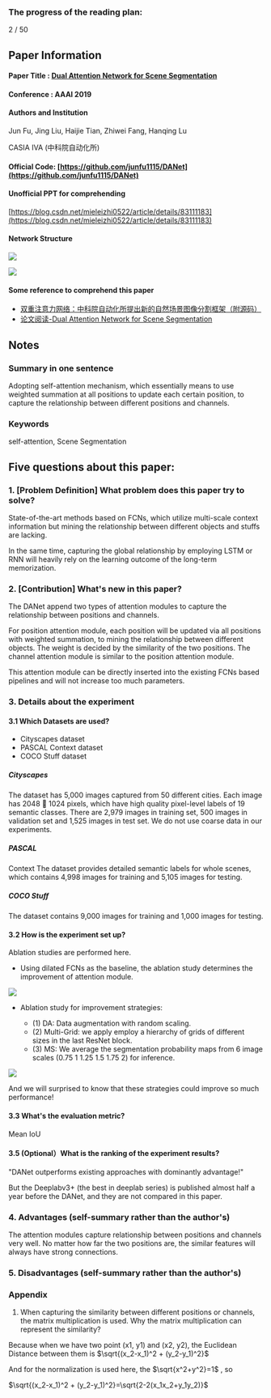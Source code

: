 ### The progress of the reading plan: 
2 / 50

## Paper Information
#### Paper Title : [Dual Attention Network for Scene Segmentation](https://arxiv.org/abs/1809.02983)

#### Conference : AAAI 2019

#### Authors and Institution
Jun Fu, Jing Liu, Haijie Tian, Zhiwei Fang, Hanqing Lu

CASIA IVA (中科院自动化所)

#### Official Code: [https://github.com/junfu1115/DANet](https://github.com/junfu1115/DANet)

#### Unofficial PPT for comprehending
[https://blog.csdn.net/mieleizhi0522/article/details/83111183](https://blog.csdn.net/mieleizhi0522/article/details/83111183)

#### Network Structure
![](https://raw.githubusercontent.com/zhixuanli/segmentation-paper-reading-notes/master/images-folder/DANET-1.png)

![](https://raw.githubusercontent.com/zhixuanli/segmentation-paper-reading-notes/master/images-folder/DANET-2.png)

#### Some reference to comprehend this paper
+ [双重注意力网络：中科院自动化所提出新的自然场景图像分割框架（附源码）](https://www.jiqizhixin.com/articles/091204)
+ [论文阅读-Dual Attention Network for Scene Segmentation](https://zhuanlan.zhihu.com/p/48056789)

## Notes
### Summary in one sentence

Adopting self-attention mechanism, which essentially means to use weighted summation at all positions to update each certain position, to capture the relationship between different positions and channels. 

### Keywords
self-attention, Scene Segmentation

## Five questions about this paper:

### 1. [Problem Definition] What problem does this paper try to solve? 
State-of-the-art methods based on FCNs, which utilize multi-scale context information but mining the relationship between different objects and stuffs are lacking.

In the same time, capturing the global relationship by employing LSTM or RNN will heavily rely on the learning outcome of the long-term memorization.


### 2. [Contribution] What's new in this paper? 

The DANet append two types of attention modules to capture the relationship between positions and channels.

For position attention module, each position will be updated via all positions with weighted summation, to mining the relationship between different objects. The weight is decided by the similarity of the two positions. The channel attention module is similar to the position attention module.

This attention module can be directly inserted into the existing FCNs based pipelines and will not increase too much parameters.

### 3. Details about the experiment
#### 3.1 Which Datasets are used?
+ Cityscapes dataset
+ PASCAL Context dataset
+ COCO Stuff dataset

##### Cityscapes 
The dataset has 5,000 images captured from50 different cities. Each image has 2048  1024 pixels, which have high quality pixel-level labels of 19 semantic classes. There are 2,979 images in training set, 500 images in validation set and 1,525 images in test set. We do not usecoarse data in our experiments.
##### PASCAL 
Context The dataset provides detailed semantic labels for whole scenes, which contains 4,998 images for training and 5,105 images for testing. 
##### COCO Stuff 
The dataset contains 9,000 images for training and 1,000 images for testing. 

#### 3.2 How is the experiment set up?
Ablation studies are performed here.
+ Using dilated FCNs as the baseline, the ablation study determines the improvement of attention module.

![](https://raw.githubusercontent.com/zhixuanli/segmentation-paper-reading-notes/master/images-folder/DANET-exp1.png)

+ Ablation study for improvement strategies: 

	+ (1) DA: Data augmentation with randomscaling.
	+ (2) Multi-Grid: we apply employ a hierarchyof grids of different sizes in the last ResNet block. 
	+ (3) MS: We average the segmentation probability maps from 6 imagescales (0.75 1 1.25 1.5 1.75 2) for inference.

![](https://raw.githubusercontent.com/zhixuanli/segmentation-paper-reading-notes/master/images-folder/DANET-exp2.png)

And we will surprised to know that these strategies could improve so much performance!

#### 3.3 What's the evaluation metric?
Mean IoU

#### 3.5 (Optional）What is the ranking of the experiment results?
"DANet outperforms existing approaches with dominantly advantage!"

But the Deeplabv3+ (the best in deeplab series) is published almost half a year before the DANet, and they are not compared in this paper.

### 4. Advantages (self-summary rather than the author's)
The attention modules capture relationship between positions and channels very well. No matter how far the two positions are, the similar features will always have strong connections.

### 5. Disadvantages (self-summary rather than the author's)


### Appendix
1. When capturing the similarity between different positions or channels, the matrix multiplication is used. Why the matrix multiplication can represent the similarity?

Because when we have two point (x1, y1) and (x2, y2), the Euclidean Distance between them is $\sqrt{(x_2-x_1)^2 + (y_2-y_1)^2}$

And for the normalization is used here, the $\sqrt{x^2+y^2}=1$ , so

$\sqrt{(x_2-x_1)^2 + (y_2-y_1)^2}=\sqrt{2-2(x_1x_2+y_1y_2)}$

